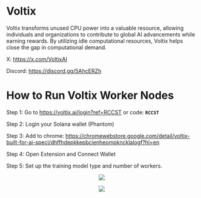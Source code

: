 # Voltix

Voltix transforms unused CPU power into a valuable resource, allowing individuals and organizations to contribute to global AI advancements while earning rewards. By utilizing idle computational resources, Voltix helps close the gap in computational demand.

X: https://x.com/VoltixAI

Discord: https://discord.gg/5AhcERZh

# How to Run Voltix Worker Nodes

Step 1: Go to https://voltix.ai/login?ref=RCCST  or code: **`RCCST`**

Step 2: Login your Solana wallet (Phantom)

Step 3: Add to chrome: https://chromewebstore.google.com/detail/voltix-built-for-ai-speci/dhffhdepkkepbcienheompkncklalogf?hl=en

Step 4: Open Extension and Connect Wallet

Step 5: Set up the training model type and number of workers.
<p align="center">
<img src="https://github.com/user-attachments/assets/a227f5e6-7ce2-4084-b14b-3f916b32dc9e">
</p>
<p align="center">
<img src="https://github.com/user-attachments/assets/5dd7c5e3-3bfb-45e3-87a1-4d303a263df4">
</p>
